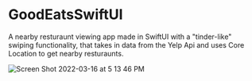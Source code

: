 # GoodEatsSwiftUI
A nearby resturaunt viewing app made in SwiftUI with a "tinder-like" swiping functionality, that takes in data from the Yelp Api and uses Core Location to get nearby resturaunts.

![Screen Shot 2022-03-16 at 5 13 46 PM](https://user-images.githubusercontent.com/32419314/158692313-500ffc3a-c0a5-4d94-9860-24636a6ea5f8.png)
